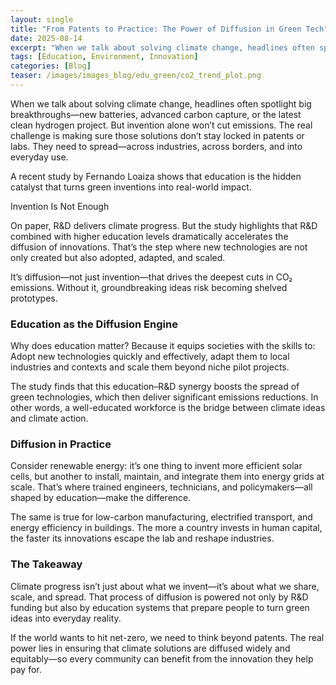 ```yaml
---
layout: single
title: "From Patents to Practice: The Power of Diffusion in Green Tech"
date: 2025-08-14
excerpt: "When we talk about solving climate change, headlines often spotlight big breakthroughs—new batteries, advanced carbon capture, or the latest clean hydrogen project. But invention alone won’t cut emissions. What else is needed?"
tags: [Education, Environment, Innovation]
categories: [Blog]
teaser: /images/images_blog/edu_green/co2_trend_plot.png
---
```



When we talk about solving climate change, headlines often spotlight big breakthroughs—new batteries, advanced carbon capture, or the latest clean hydrogen project. But invention alone won’t cut emissions. The real challenge is making sure those solutions don’t stay locked in patents or labs. They need to spread—across industries, across borders, and into everyday use.

A recent study by Fernando Loaiza shows that education is the hidden catalyst that turns green inventions into real-world impact.

Invention Is Not Enough

On paper, R&D delivers climate progress. But the study highlights that R&D combined with higher education levels dramatically accelerates the diffusion of innovations. That’s the step where new technologies are not only created but also adopted, adapted, and scaled.

It’s diffusion—not just invention—that drives the deepest cuts in CO₂ emissions. Without it, groundbreaking ideas risk becoming shelved prototypes.

### Education as the Diffusion Engine

Why does education matter? Because it equips societies with the skills to: Adopt new technologies quickly and effectively, adapt them to local industries and contexts and scale them beyond niche pilot projects.

The study finds that this education–R&D synergy boosts the spread of green technologies, which then deliver significant emissions reductions. In other words, a well-educated workforce is the bridge between climate ideas and climate action.

### Diffusion in Practice

Consider renewable energy: it’s one thing to invent more efficient solar cells, but another to install, maintain, and integrate them into energy grids at scale. That’s where trained engineers, technicians, and policymakers—all shaped by education—make the difference.

The same is true for low-carbon manufacturing, electrified transport, and energy efficiency in buildings. The more a country invests in human capital, the faster its innovations escape the lab and reshape industries.

### The Takeaway

Climate progress isn’t just about what we invent—it’s about what we share, scale, and spread. That process of diffusion is powered not only by R&D funding but also by education systems that prepare people to turn green ideas into everyday reality.

If the world wants to hit net-zero, we need to think beyond patents. The real power lies in ensuring that climate solutions are diffused widely and equitably—so every community can benefit from the innovation they help pay for.
